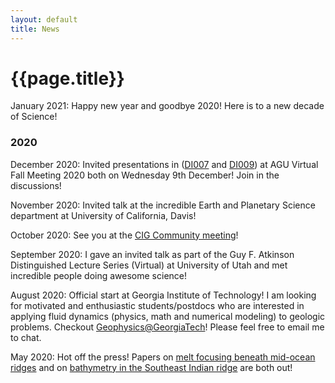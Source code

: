 ```yaml
---
layout: default
title: News
---
```

# {{page.title}}

January 2021: Happy new year and goodbye 2020! Here is to a new decade of Science! 

### 2020

December 2020: Invited presentations in ([DI007](https://agu.confex.com/agu/fm20/meetingapp.cgi/Session/103429) and [DI009](https://agu.confex.com/agu/fm20/meetingapp.cgi/Session/109630)) at AGU Virtual Fall Meeting 2020 both on Wednesday 9th December! Join in the discussions! 

November 2020: Invited talk at the incredible Earth and Planetary Science department at University of California, Davis! 

October 2020: See you at the [CIG Community meeting](https://geodynamics.org/cig/events/calendar/2020-community-workshop/agenda/)! 

September 2020: I gave an invited talk as part of the Guy F. Atkinson Distinguished Lecture Series (Virtual) at University of Utah and met incredible people doing awesome science! 

August 2020: Official start at Georgia Institute of Technology! I am looking for motivated and enthusiastic students/postdocs who are interested in applying fluid dynamics (physics, math and numerical modeling) to geologic problems. Checkout [Geophysics@GeorgiaTech](http://geophysics.eas.gatech.edu/)! Please feel free to email me to chat. 

May 2020: Hot off the press! Papers on [melt focusing beneath mid-ocean ridges](https://doi.org/10.1029/2020GL087349) and on [bathymetry in the Southeast Indian ridge](https://doi.org/10.1016/j.pepi.2020.106486) are both out! 
